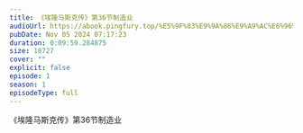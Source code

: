 ```yaml
---
title: 《埃隆马斯克传》第36节制造业
audioUrl: https://abook.pingfury.top/%E5%9F%83%E9%9A%86%E9%A9%AC%E6%96%AF%E5%85%8B%E4%BC%A0-37-%E7%AC%AC36%E8%8A%82%E5%88%B6%E9%80%A0%E4%B8%9A-53igkpeg.mp3
pubDate: Nov 05 2024 07:17:23
duration: 0:09:59.284875
size: 18727
cover: ""
explicit: false
episode: 1
season: 1
episodeType: full
---
```

《埃隆马斯克传》第36节制造业